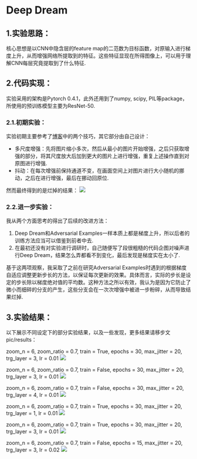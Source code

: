 # Deep Dream
## 1.实验思路：
核心思想是以CNN中隐含层的feature map的二范数为目标函数，对原输入进行梯度上升，从而增强网络所提取到的特征。这些特征显现在所得图像上，可以用于理解CNN每层究竟提取到了什么特征.  

## 2.代码实现：
实验采用的架构是Pytorch 0.4.1，此外还用到了numpy, scipy, PIL等package，所使用的预训练模型主要为ResNet-50. 

### 2.1.初期实验：
实验初期主要参考了[博客](https://www.jianshu.com/p/1ee5f5423850)中的两个技巧，其它部分由自己设计：
* 多尺度增强：先将图片缩小多次，然后从最小的图片开始增强，之后只获取增强的部分，将其尺度放大后加到更大的图片上进行增强，重复上述操作直到对原图进行增强.
* 抖动：在每次增强前保持通道不变，在画面空间上对图片进行大小随机的挪动，之后在进行增强，最后在挪动回原位.

然而最终得到的是烂掉的结果：
![](https://raw.githubusercontent.com/Cei1ing/AIClub2018_CV/master/Deep%20Dream/pic/failure_sky.png)  

### 2.2.进一步实验：
我从两个方面思考的得出了后续的改进方法：
1. Deep Dream和Adversarial Examples一样本质上都是梯度上升，所以后者的训练方法应当可以借鉴到前者中去.
2. 在最初还没有对实验进行调研时，自己随便写了段很粗糙的代码企图对噪声进行Deep Dream，结果怎么弄都看不到变化，最后发现是梯度实在太小了.

基于这两项观察，我采取了之前在研究Adversarial Examples时遇到的根据梯度自适应调整更新步长的方法，以保证每次更新的效果。具体而言，实际的步长是设定的步长除以梯度绝对值的平均数。这种方法之所以有效，我认为是因为它防止了微小而细碎的分支的产生，这些分支会在一次次增强中被进一步粉碎，从而导致结果烂掉.

## 3.实验结果：
以下展示不同设定下的部分实验结果，以及一些发现，更多结果请移步文pic/results：  

zoom_n = 6, zoom_ratio = 0.7, train = True, epochs = 30, max_jitter = 20, trg_layer = 3, lr = 0.01
![](https://raw.githubusercontent.com/Cei1ing/AIClub2018_CV/master/Deep%20Dream/pic/results/train/sky_07zoom6_3Res50.jpg)

zoom_n = 6, zoom_ratio = 0.7, train = False, epochs = 30, max_jitter = 20, trg_layer = 3, lr = 0.01
![](https://raw.githubusercontent.com/Cei1ing/AIClub2018_CV/master/Deep%20Dream/pic/results/eval/sky_07zoom6_3Res50.jpg)

zoom_n = 6, zoom_ratio = 0.7, train = False, epochs = 30, max_jitter = 20, trg_layer = 4, lr = 0.01
![](https://raw.githubusercontent.com/Cei1ing/AIClub2018_CV/master/Deep%20Dream/pic/results/eval/sky_07zoom6_4Res50.jpg)

zoom_n = 6, zoom_ratio = 0.7, train = True, epochs = 30, max_jitter = 20, trg_layer = 1, lr = 0.01
![](https://raw.githubusercontent.com/Cei1ing/AIClub2018_CV/master/Deep%20Dream/pic/results/train/city_07zoom6_1Res50.jpg)

zoom_n = 6, zoom_ratio = 0.7, train = True, epochs = 30, max_jitter = 20, trg_layer = 3, lr = 0.01
![](https://raw.githubusercontent.com/Cei1ing/AIClub2018_CV/master/Deep%20Dream/pic/results/train/city_07zoom6_3Res50.jpg)

zoom_n = 6, zoom_ratio = 0.7, train = False, epochs = 15, max_jitter = 20, trg_layer = 3, lr = 0.02
![](https://raw.githubusercontent.com/Cei1ing/AIClub2018_CV/master/Deep%20Dream/pic/img.jpg)
